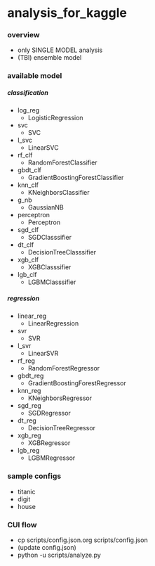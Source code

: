 # analysis_for_kaggle
### overview
- only SINGLE MODEL analysis
- (TBI) ensemble model

### available model
##### classification
- log_reg
  - LogisticRegression
- svc
  - SVC
- l_svc
  - LinearSVC
- rf_clf
  - RandomForestClassifier
- gbdt_clf
  - GradientBoostingForestClassifier
- knn_clf
  - KNeighborsClassifier
- g_nb
  - GaussianNB
- perceptron
  - Perceptron
- sgd_clf
  - SGDClasssifier
- dt_clf
  - DecisionTreeClasssifier
- xgb_clf
  - XGBClasssifier
- lgb_clf
  - LGBMClasssifier

##### regression
- linear_reg
  - LinearRegression
- svr
  - SVR
- l_svr
  - LinearSVR
- rf_reg
  - RandomForestRegressor
- gbdt_reg
  - GradientBoostingForestRegressor
- knn_reg
  - KNeighborsRegressor
- sgd_reg
  - SGDRegressor
- dt_reg
  - DecisionTreeRegressor
- xgb_reg
  - XGBRegressor
- lgb_reg
  - LGBMRegressor

### sample configs
- titanic
- digit
- house

### CUI flow
- cp scripts/config.json.org scripts/config.json
- (update config.json)
- python -u scripts/analyze.py
